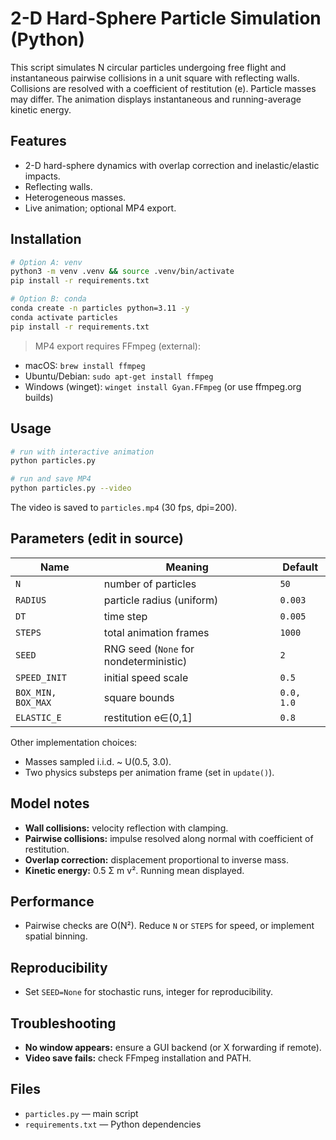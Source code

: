 # 2-D Hard-Sphere Particle Simulation (Python)

This script simulates N circular particles undergoing free flight and instantaneous pairwise collisions in a unit square with reflecting walls. Collisions are resolved with a coefficient of restitution (e). Particle masses may differ. The animation displays instantaneous and running-average kinetic energy.

## Features
- 2-D hard-sphere dynamics with overlap correction and inelastic/elastic impacts.
- Reflecting walls.
- Heterogeneous masses.
- Live animation; optional MP4 export.

## Installation

```bash
# Option A: venv
python3 -m venv .venv && source .venv/bin/activate
pip install -r requirements.txt

# Option B: conda
conda create -n particles python=3.11 -y
conda activate particles
pip install -r requirements.txt
```

> MP4 export requires FFmpeg (external):
- macOS: `brew install ffmpeg`
- Ubuntu/Debian: `sudo apt-get install ffmpeg`
- Windows (winget): `winget install Gyan.FFmpeg` (or use ffmpeg.org builds)

## Usage

```bash
# run with interactive animation
python particles.py

# run and save MP4
python particles.py --video
```

The video is saved to `particles.mp4` (30 fps, dpi=200).

## Parameters (edit in source)

| Name | Meaning | Default |
|---|---|---|
| `N` | number of particles | `50` |
| `RADIUS` | particle radius (uniform) | `0.003` |
| `DT` | time step | `0.005` |
| `STEPS` | total animation frames | `1000` |
| `SEED` | RNG seed (`None` for nondeterministic) | `2` |
| `SPEED_INIT` | initial speed scale | `0.5` |
| `BOX_MIN, BOX_MAX` | square bounds | `0.0, 1.0` |
| `ELASTIC_E` | restitution e∈(0,1] | `0.8` |

Other implementation choices:
- Masses sampled i.i.d. ~ U(0.5, 3.0).
- Two physics substeps per animation frame (set in `update()`).

## Model notes

- **Wall collisions:** velocity reflection with clamping.
- **Pairwise collisions:** impulse resolved along normal with coefficient of restitution.
- **Overlap correction:** displacement proportional to inverse mass.
- **Kinetic energy:** 0.5 Σ m v². Running mean displayed.

## Performance

- Pairwise checks are O(N²). Reduce `N` or `STEPS` for speed, or implement spatial binning.

## Reproducibility

- Set `SEED=None` for stochastic runs, integer for reproducibility.

## Troubleshooting

- **No window appears:** ensure a GUI backend (or X forwarding if remote).
- **Video save fails:** check FFmpeg installation and PATH.

## Files

- `particles.py` — main script
- `requirements.txt` — Python dependencies
